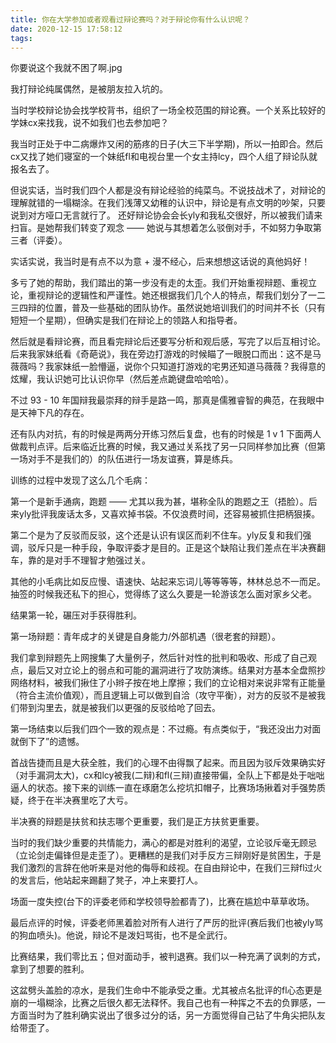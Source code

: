 ```yaml
---
title: 你在大学参加或者观看过辩论赛吗？对于辩论你有什么认识呢？
date: 2020-12-15 17:58:12
tags:
---
```


你要说这个我就不困了啊.jpg

我打辩论纯属偶然，是被朋友拉入坑的。

当时学校辩论协会找学校背书，组织了一场全校范围的辩论赛。一个关系比较好的学妹cx来找我，说不如我们也去参加吧？

我当时正处于中二病爆炸又闲的筋疼的日子(大三下半学期)，所以一拍即合。然后cx又找了她们寝室的一个妹纸fl和电视台里一个女主持lcy，四个人组了辩论队就报名去了。

但说实话，当时我们四个人都是没有辩论经验的纯菜鸟。不说技战术了，对辩论的理解就错的一塌糊涂。在我们浅薄又幼稚的认识中，辩论是有点文明的吵架，只要说到对方哑口无言就行了。
还好辩论协会会长yly和我私交很好，所以被我们请来扫盲。是她帮我们转变了观念 —— 她说与其想着怎么驳倒对手，不如努力争取第三者（评委）。

实话实说，我当时是有点不以为意 + 漫不经心，后来想想这话说的真他妈好！

多亏了她的帮助，我们踏出的第一步没有走的太歪。我们开始重视辩题、重视立论，重视辩论的逻辑性和严谨性。她还根据我们几个人的特点，帮我们划分了一二三四辩的位置，普及一些基础的团队协作。虽然说她培训我们的时间并不长（只有短短一个星期），但确实是我们在辩论上的领路人和指导者。

然后就是看辩论赛，而且看完辩论后还要写分析和观后感，写完了以后互相讨论。后来我家妹纸看《奇葩说》，我在旁边打游戏的时候瞄了一眼脱口而出：这不是马薇薇吗？我家妹纸一脸懵逼，说你个只知道打游戏的宅男还知道马薇薇？我得意的炫耀，我认识她可比认识你早（然后差点跪键盘哈哈哈）。

不过 93 - 10 年国辩我最崇拜的辩手是路一鸣，那真是儒雅睿智的典范，在我眼中是天神下凡的存在。

还有队内对抗，有的时候是两两分开练习然后复盘，也有的时候是 1 v 1 下面两人做裁判点评。后来临近比赛的时候，我又通过关系找了另一只同样参加比赛（但第一场对手不是我们的）的队伍进行一场友谊赛，算是练兵。

训练的过程中发现了这么几个毛病：

第一个是新手通病，跑题 —— 尤其以我为甚，堪称全队的跑题之王（捂脸）。后来yly批评我废话太多，又喜欢掉书袋。不仅浪费时间，还容易被抓住把柄狠揍。

第二个是为了反驳而反驳，这个还是认识有误区而刹不住车。yly反复和我们强调，驳斥只是一种手段，争取评委才是目的。正是这个缺陷让我们差点在半决赛翻车，靠的是对手不理智才勉强过关。

其他的小毛病比如反应慢、语速快、站起来忘词儿等等等等，林林总总不一而足。 抽签的时候我还私下的担心，觉得练了这么久要是一轮游该怎么面对家乡父老。

结果第一轮，碾压对手获得胜利。

第一场辩题：青年成才的关键是自身能力/外部机遇（很老套的辩题）。

我们拿到辩题先上网搜集了大量例子，然后针对性的批判和吸收、形成了自己观点，最后又对立论上的弱点和可能的漏洞进行了攻防演练。结果对方基本全盘照抄网络材料，被我们揪住了小辫子按在地上摩擦；我们的立论相对来说非常有正能量（符合主流价值观），而且逻辑上可以做到自洽（攻守平衡），对方的反驳不是被我们带到沟里去，就是被我们以更强的反驳给呛了回去。

第一场结束以后我们四个一致的观点是：不过瘾。有点类似于，“我还没出力对面就倒下了”的遗憾。

首战告捷而且是大获全胜，我们的心理不由得飘了起来。而且因为驳斥效果确实好（对手漏洞太大)，cx和lcy被我(二辩)和fl(三辩)直接带偏，全队上下都是处于咄咄逼人的状态。接下来的训练一直在琢磨怎么挖坑扣帽子，比赛场场揪着对手强势质疑，终于在半决赛里吃了大亏。

半决赛的辩题是扶贫和扶志哪个更重要，我们是正方扶贫更重要。

当时的我们缺少重要的共情能力，满心的都是对胜利的渴望，立论驳斥毫无顾忌（立论剑走偏锋但是走歪了）。更糟糕的是我们对手反方三辩刚好是贫困生，于是我们激烈的言辞在他听来是对他的侮辱和歧视。在自由辩论中，在我们三辩fl过火的发言后，他站起来踢翻了凳子，冲上来要打人。

场面一度失控(台下的评委老师和学校领导脸都青了)，比赛在尴尬中草草收场。

最后点评的时候，评委老师黑着脸对所有人进行了严厉的批评(赛后我们也被yly骂的狗血喷头)。他说，辩论不是泼妇骂街，也不是全武行。

比赛结果，我们零比五；但对面动手，被判退赛。我们以一种充满了讽刺的方式，拿到了想要的胜利。

这盆劈头盖脸的凉水，是我们生命中不能承受之重。尤其被点名批评的fl心态更是崩的一塌糊涂，比赛之后很久都无法释怀。我自己也有一种挥之不去的负罪感，一方面当时为了胜利确实说出了很多过分的话，另一方面觉得自己钻了牛角尖把队友给带歪了。